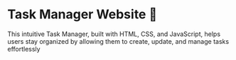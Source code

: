 # Task Manager Website 📂
This intuitive Task Manager, built with HTML, CSS, and JavaScript, helps users stay organized by allowing them to create, update, and manage tasks effortlessly
